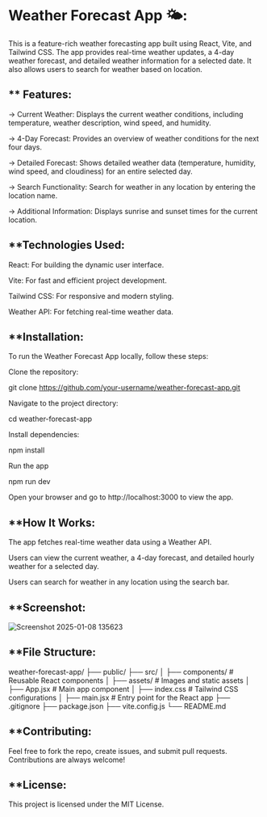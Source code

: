 Weather Forecast App 🌤️:
=======================

This is a feature-rich weather forecasting app built using React, Vite, and Tailwind CSS. The app provides real-time weather updates, a 4-day weather forecast, and detailed weather information for a selected date. It also allows users to search for weather based on location.

** Features:
------------

-> Current Weather: Displays the current weather conditions, including temperature, weather description, wind speed, and humidity.

-> 4-Day Forecast: Provides an overview of weather conditions for the next four days.

-> Detailed Forecast: Shows detailed weather data (temperature, humidity, wind speed, and cloudiness) for an entire selected day.

-> Search Functionality: Search for weather in any location by entering the location name.

-> Additional Information: Displays sunrise and sunset times for the current location.


**Technologies Used:
--------------------
React: For building the dynamic user interface.

Vite: For fast and efficient project development.

Tailwind CSS: For responsive and modern styling.

Weather API: For fetching real-time weather data.


**Installation:
--------------
To run the Weather Forecast App locally, follow these steps:

Clone the repository:

git clone https://github.com/your-username/weather-forecast-app.git

Navigate to the project directory:

cd weather-forecast-app

Install dependencies:

npm install

Run the app

npm run dev

Open your browser and go to http://localhost:3000 to view the app.


**How It Works:
-------------

The app fetches real-time weather data using a Weather API.

Users can view the current weather, a 4-day forecast, and detailed hourly weather for a selected day.

Users can search for weather in any location using the search bar.


**Screenshot:
------------

![Screenshot 2025-01-08 135623](https://github.com/user-attachments/assets/066c4093-bdd6-4fe4-a027-dc371cca676f)


**File Structure:
-----------------

weather-forecast-app/
├── public/
├── src/
│   ├── components/   # Reusable React components
│   ├── assets/       # Images and static assets
│   ├── App.jsx       # Main app component
│   ├── index.css     # Tailwind CSS configurations
│   ├── main.jsx      # Entry point for the React app
├── .gitignore
├── package.json
├── vite.config.js
└── README.md

**Contributing:
----------------
Feel free to fork the repo, create issues, and submit pull requests. Contributions are always welcome!

**License:
--------

This project is licensed under the MIT License.

